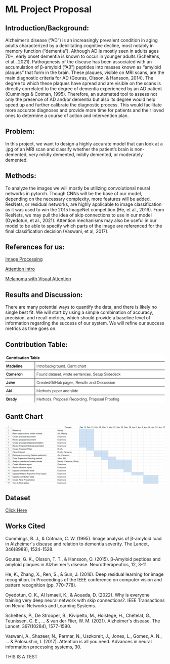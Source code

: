 # ML Project Proposal
## Introduction/Background:
Alzheimer’s disease (“AD”) is an increasingly prevalent condition in aging adults characterized by a debilitating cognitive decline, most notably in memory function (“dementia”). Although AD is mostly seen in adults ages 70+, early onset dementia is known to occur in younger adults (Scheltens, et al., 2021). Pathogenesis of the disease has been associated with an accumulation of β-amyloid (“Aβ”) peptides into masses known as “amyloid plaques” that form in the brain. These plaques, visible on MRI scans, are the main diagnostic criteria for AD (Gouras, Olsson, & Hansson, 2014). The degree to which these plaques have spread and are visible on the scans is directly correlated to the degree of dementia experienced by an AD patient (Cummings & Cotman, 1995). Therefore, an automated tool to assess not only the presence of AD and/or dementia but also its degree would help speed up and further calibrate the diagnostic process. This would facilitate more accurate diagnoses and provide more time for patients and their loved ones to determine a course of action and intervention plan.


## Problem:
In this project, we want to design a highly accurate model that can look at a .jpg of an MRI scan and classify whether the patient’s brain is non-demented, very mildly demented, mildly demented, or moderately demented. 

## Methods:
To analyze the images we will mostly be utilizing convolutional neural networks in pytorch. Though CNNs will be the base of our model, depending on the necessary complexity, more features will be added. ResNets, or residual networks, are highly applicable to image classification as it was used to win the 2015 ImageNet competition (He, et al., 2016). From ResNets, we may pull the idea of skip connections to use in our model (Oyedotun, et al., 2021). Attention mechanisms may also be useful in our model to be able to specify which parts of the image are referenced for the final classification decision (Vaswani, et al, 2017).


## References for us:

[Image Processing](https://ieeexplore.ieee.org/document/8320684)

[Attention Intro](https://blog.paperspace.com/image-classification-with-attention/)

[Melanoma with Visual Attention](https://www2.cs.sfu.ca/~hamarneh/ecopy/ipmi2019.pdf) 


## Results and Discussion:

There are many potential ways to quantify the data, and there is likely no single best fit. We will start by using a simple combination of accuracy, precision, and recall metrics, which should provide a baseline level of information regarding the success of our system. We will refine our success metrics as time goes on.

## Contribution Table:

![](assets/Contribution_Table.png)

## Gantt Chart

![](assets/Gantt_Chart.png)

## Dataset

[Click Here](https://www.kaggle.com/datasets/tourist55/alzheimers-dataset-4-class-of-images)

## Works Cited

Cummings, B. J., & Cotman, C. W. (1995). Image analysis of β-amyloid load in Alzheimer's disease and relation to dementia severity. The Lancet, 346(8989), 1524-1528.

Gouras, G. K., Olsson, T. T., & Hansson, O. (2015). β-Amyloid peptides and amyloid plaques in Alzheimer’s disease. Neurotherapeutics, 12, 3-11.

He, K., Zhang, X., Ren, S., & Sun, J. (2016). Deep residual learning for image recognition. In Proceedings of the IEEE conference on computer vision and pattern recognition (pp. 770-778).

Oyedotun, O. K., Al Ismaeil, K., & Aouada, D. (2022). Why is everyone training very deep neural network with skip connections?. IEEE Transactions on Neural Networks and Learning Systems.

Scheltens, P., De Strooper, B., Kivipelto, M., Holstege, H., Chételat, G., Teunissen, C. E., ... & van der Flier, W. M. (2021). Alzheimer's disease. The Lancet, 397(10284), 1577-1590.

Vaswani, A., Shazeer, N., Parmar, N., Uszkoreit, J., Jones, L., Gomez, A. N., ... & Polosukhin, I. (2017). Attention is all you need. Advances in neural information processing systems, 30.

THIS IS A TEST






